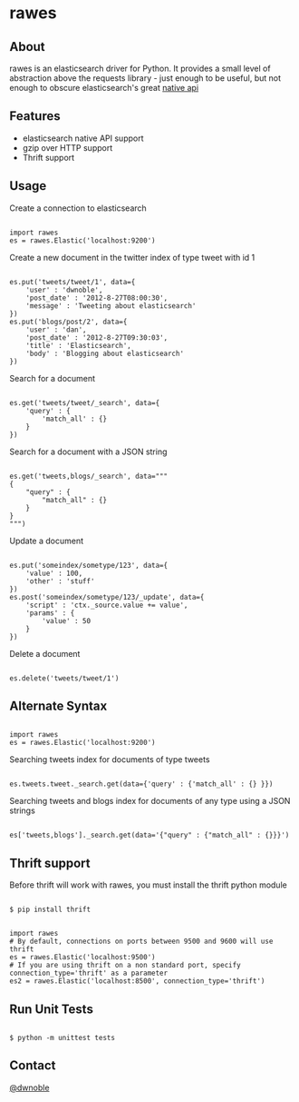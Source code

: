 rawes
=====

About
-----
rawes is an elasticsearch driver for Python.  It provides a small level of abstraction above the requests library - just enough to be useful, but not enough to obscure elasticsearch's great [native api](http://www.elasticsearch.org/guide/reference/api/)

Features
--------
* elasticsearch native API support
* gzip over HTTP support
* Thrift support

Usage
-----
Create a connection to elasticsearch
<pre><code>
import rawes
es = rawes.Elastic('localhost:9200')
</pre></code>

Create a new document in the twitter index of type tweet with id 1
<pre><code>
es.put('tweets/tweet/1', data={
    'user' : 'dwnoble',
    'post_date' : '2012-8-27T08:00:30',
    'message' : 'Tweeting about elasticsearch'
})
es.put('blogs/post/2', data={
    'user' : 'dan',
    'post_date' : '2012-8-27T09:30:03',
    'title' : 'Elasticsearch',
    'body' : 'Blogging about elasticsearch'
})
</pre></code>

Search for a document
<pre><code>
es.get('tweets/tweet/_search', data={
    'query' : {
        'match_all' : {}
    }
})
</pre></code>

Search for a document with a JSON string
<pre><code>
es.get('tweets,blogs/_search', data="""
{
    "query" : {
        "match_all" : {}
    }
}
""")
</pre></code>

Update a document
<pre><code>
es.put('someindex/sometype/123', data={
    'value' : 100,
    'other' : 'stuff'
})
es.post('someindex/sometype/123/_update', data={
    'script' : 'ctx._source.value += value',
    'params' : {
        'value' : 50
    }
})
</pre></code>

Delete a document
<pre><code>
es.delete('tweets/tweet/1')
</pre></code>


Alternate Syntax
----------------
<pre><code>
import rawes
es = rawes.Elastic('localhost:9200')
</pre></code>

Searching tweets index for documents of type tweets
<pre><code>
es.tweets.tweet._search.get(data={'query' : {'match_all' : {} }})
</pre></code>

Searching tweets and blogs index for documents of any type using a JSON strings
<pre><code>
es['tweets,blogs']._search.get(data='{"query" : {"match_all" : {}}}')
</pre></code>

Thrift support
--------------
Before thrift will work with rawes, you must install the thrift python module
<pre><code>
$ pip install thrift
</pre></code>

<pre><code>
import rawes
# By default, connections on ports between 9500 and 9600 will use thrift
es = rawes.Elastic('localhost:9500')
# If you are using thrift on a non standard port, specify connection_type='thrift' as a parameter
es2 = rawes.Elastic('localhost:8500', connection_type='thrift')
</pre></code>

Run Unit Tests
--------------
<pre><code>
$ python -m unittest tests
</pre></code>

Contact
-------
[@dwnoble](https://twitter.com/dwnoble)
